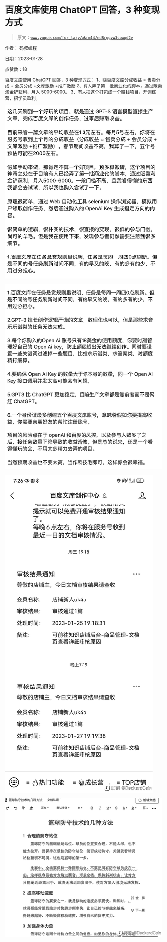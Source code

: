 # 百度文库使用 ChatGPT 回答，3 种变现方式

> 原文：[`www.yuque.com/for_lazy/xkrm14/nd8rggvw3cowqd2v`](https://www.yuque.com/for_lazy/xkrm14/nd8rggvw3cowqd2v)



作者： 码叔编程 

日期：2023-01-28 

点赞数：18 

百度文库使用 ChatGPT 回答，3 种变现方式： 1、赚百度文库分成收益 = 售卖分成 + 会员分成 +文库激励 +推广激励 2、有人弄了第一批商业化的脚本，通过贩卖淘金铲获利，月入 5000-6000。 3、有人把这个打包成一个赚钱项目，开训练营，招学员盈利。 

![](img/56d5f2a859c3be7cf308b6ac861a6980.png) 

![](img/14f8704ac65c6aec8d6151cd83cda5de.png) 

![](img/446ec07cfdb4c778e433675a71c27f1f.png) 

![](img/a3697fb5e700bb213bd87d9c5987da7a.png) 

